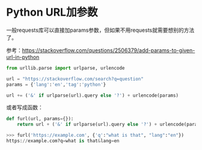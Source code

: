 # Python URL加参数

一般requests库可以直接加params参数，但如果不用requests就需要想别的方法了。

参考：https://stackoverflow.com/questions/2506379/add-params-to-given-url-in-python

```py
from urllib.parse import urlparse, urlencode

url = "https://stackoverflow.com/search?q=question"
params = {'lang':'en','tag':'python'}

url += ('&' if urlparse(url).query else '?') + urlencode(params)
```

或者写成函数：
```py
def furl(url, params={}):
    return url + ('&' if urlparse(url).query else '?') + urlencode(params)

>>> furl('https://example.com', {'q':"what is that", "lang":"en"})
https://example.com?q=what is that&lang=en
```